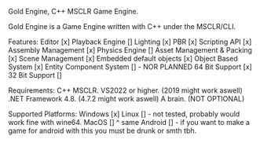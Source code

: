 Gold Engine, C++ MSCLR Game Engine.

Gold Engine is a Game Engine written with C++ under the MSCLR/CLI.

Features:
  Editor [x]
  Playback Engine []
  Lighting [x]
  PBR [x]
  Scripting API [x]
  Assembly Management [x]
  Physics Engine []
  Asset Management & Packing [x]
  Scene Management [x]
  Embedded default objects [x]
  Object Based System [x]
  Entity Component System [] - NOR PLANNED
  64 Bit Support [x]
  32 Bit Support []

Requirements:
  C++ MSCLR.
  VS2022 or higher. (2019 might work aswell)
  .NET Framework 4.8. (4.7.2 might work aswell)
  A brain. (NOT OPTIONAL)

Supported Platforms:
    Windows [x]
    Linux [] - not tested, probably would work fine with wine64.
    MacOS [] ^ same
    Android [] - if you want to make a game for android with this you must be drunk or smth tbh.
